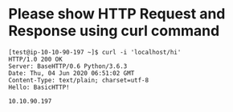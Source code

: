 # Please show HTTP Request and Response using curl command

```
[test@ip-10-10-90-197 ~]$ curl -i 'localhost/hi'
HTTP/1.0 200 OK
Server: BaseHTTP/0.6 Python/3.6.3
Date: Thu, 04 Jun 2020 06:51:02 GMT
Content-Type: text/plain; charset=utf-8
Hello: BasicHTTP!

10.10.90.197
```
